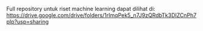 
Full repository untuk riset machine learning dapat dilihat di: https://drive.google.com/drive/folders/1rImqPek5_n7J9zQRdbTk3DIZCnPh7pIp?usp=sharing
